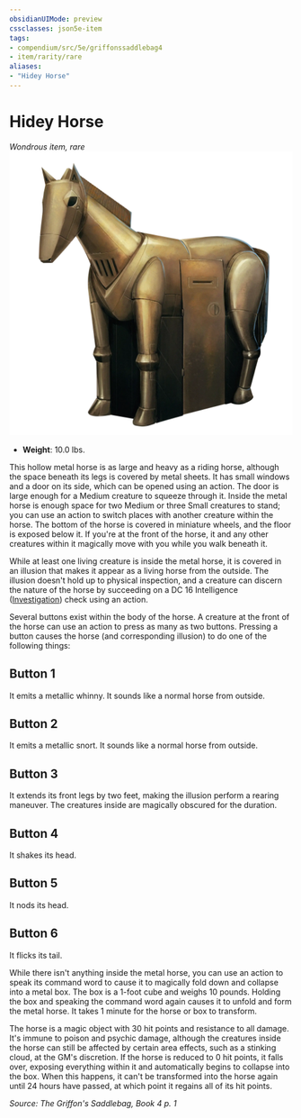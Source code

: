 ```yaml
---
obsidianUIMode: preview
cssclasses: json5e-item
tags:
- compendium/src/5e/griffonssaddlebag4
- item/rarity/rare
aliases: 
- "Hidey Horse"
---
```

# Hidey Horse
*Wondrous item, rare*  
![](https://raw.githubusercontent.com/TheGiddyLimit/homebrew-img/main/img/GriffonsSaddlebag4/Items/Hidey-Horse.webp#right)  

- **Weight**: 10.0 lbs.

This hollow metal horse is as large and heavy as a riding horse, although the space beneath its legs is covered by metal sheets. It has small windows and a door on its side, which can be opened using an action. The door is large enough for a Medium creature to squeeze through it. Inside the metal horse is enough space for two Medium or three Small creatures to stand; you can use an action to switch places with another creature within the horse. The bottom of the horse is covered in miniature wheels, and the floor is exposed below it. If you're at the front of the horse, it and any other creatures within it magically move with you while you walk beneath it.

While at least one living creature is inside the metal horse, it is covered in an illusion that makes it appear as a living horse from the outside. The illusion doesn't hold up to physical inspection, and a creature can discern the nature of the horse by succeeding on a DC 16 Intelligence ([Investigation](/compendium/rules/skills.md#Investigation)) check using an action.

Several buttons exist within the body of the horse. A creature at the front of the horse can use an action to press as many as two buttons. Pressing a button causes the horse (and corresponding illusion) to do one of the following things:

## Button 1

It emits a metallic whinny. It sounds like a normal horse from outside.

## Button 2

It emits a metallic snort. It sounds like a normal horse from outside.

## Button 3

It extends its front legs by two feet, making the illusion perform a rearing maneuver. The creatures inside are magically obscured for the duration.

## Button 4

It shakes its head.

## Button 5

It nods its head.

## Button 6

It flicks its tail.

While there isn't anything inside the metal horse, you can use an action to speak its command word to cause it to magically fold down and collapse into a metal box. The box is a 1-foot cube and weighs 10 pounds. Holding the box and speaking the command word again causes it to unfold and form the metal horse. It takes 1 minute for the horse or box to transform.

The horse is a magic object with 30 hit points and resistance to all damage. It's immune to poison and psychic damage, although the creatures inside the horse can still be affected by certain area effects, such as a stinking cloud, at the GM's discretion. If the horse is reduced to 0 hit points, it falls over, exposing everything within it and automatically begins to collapse into the box. When this happens, it can't be transformed into the horse again until 24 hours have passed, at which point it regains all of its hit points.

*Source: The Griffon's Saddlebag, Book 4 p. 1*